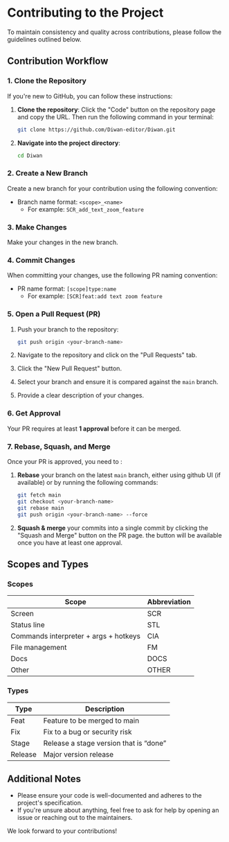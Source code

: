 
# Contributing to the Project

To maintain consistency and quality across contributions, please follow the guidelines outlined below.

## Contribution Workflow

### 1. Clone the Repository
If you're new to GitHub, you can follow these instructions:
1. **Clone the repository**: Click the "Code" button on the repository page and copy the URL. Then run the following command in your terminal:

   ```bash
   git clone https://github.com/Diwan-editor/Diwan.git
   ```

2. **Navigate into the project directory**:

   ```bash
   cd Diwan
   ```

### 2. Create a New Branch
Create a new branch for your contribution using the following convention:

- Branch name format: `<scope>_<name>`
  - For example: `SCR_add_text_zoom_feature`

### 3. Make Changes
Make your changes in the new branch.

### 4. Commit Changes
When committing your changes, use the following PR naming convention:

- PR name format: `[scope]type:name`
  - For example: `[SCR]feat:add text zoom feature`

### 5. Open a Pull Request (PR)
1. Push your branch to the repository:

   ```bash
   git push origin <your-branch-name>
   ```

2. Navigate to the repository and click on the "Pull Requests" tab.
3. Click the "New Pull Request" button.
4. Select your branch and ensure it is compared against the `main` branch.
5. Provide a clear description of your changes.

### 6. Get Approval
Your PR requires at least **1 approval** before it can be merged.

### 7. Rebase, Squash, and Merge
Once your PR is approved, you need to :
1. **Rebase** your branch on the latest `main` branch, either using github UI (if available) or by running the following commands:

   ```bash
   git fetch main
   git checkout <your-branch-name>
   git rebase main
   git push origin <your-branch-name> --force
   ```

2. **Squash & merge** your commits into a single commit by clicking the "Squash and Merge" button on the PR page. the button will be available once you have at least one approval.

## Scopes and Types

### Scopes

| Scope                                | Abbreviation |
|--------------------------------------|--------------|
| Screen                               | SCR          |
| Status line                          | STL          |
| Commands interpreter + args + hotkeys| CIA          |
| File management                      | FM           |
| Docs                                 | DOCS         |
| Other                                | OTHER        |

### Types

| Type    | Description                                    |
|---------|------------------------------------------------|
| Feat    | Feature to be merged to main                   |
| Fix     | Fix to a bug or security risk                  |
| Stage   | Release a stage version that is “done”         |
| Release | Major version release                          |

## Additional Notes

- Please ensure your code is well-documented and adheres to the project's specification.
- If you're unsure about anything, feel free to ask for help by opening an issue or reaching out to the maintainers.

We look forward to your contributions!
